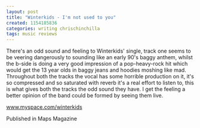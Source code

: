 ```yaml
---
layout: post
title: "Winterkids - I'm not used to you"
created: 1154185836
categories: writing chrischinchilla
tags: music reviews
---
```


There's an odd sound and feeling to Winterkids' single, track one seems to be veering dangerously to sounding like an early 90's baggy anthem, whilst the b-side is doing a very good impression of a pop-heavy-rock hit which would get the 13 year olds in baggy jeans and hoodies moshing like mad. Throughout both the tracks the vocal has some horrible production on it, it's so compressed and so saturated with reverb it's a real effort to listen to, this is what gives both the tracks the odd sound they have. I get the feeling a better opinion of the band could be formed by seeing them live.

<a href='http://www.myspace.com/winterkids' target='_blank'>www.myspace.com/winterkids</a>

Published in Maps Magazine
